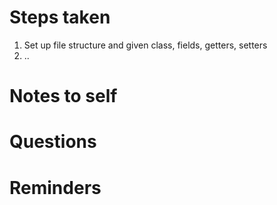 # Steps taken

1. Set up file structure and given class, fields, getters, setters
2. ..

# Notes to self

# Questions

# Reminders